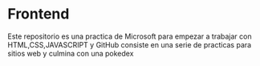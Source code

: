 # Frontend
Este repositorio es una practica de Microsoft para empezar a trabajar con HTML,CSS,JAVASCRIPT y GitHub 
consiste en una serie de practicas para sitios web y culmina con una pokedex

